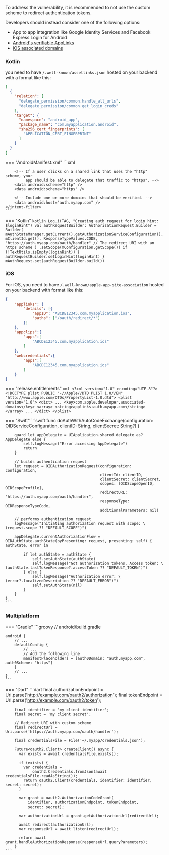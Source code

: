 To address the vulnerability, it is recommended to not use the custom scheme to redirect authentication tokens.

Developers should instead consider one of the following options:

- App to app integration like Google Identity Services and Facebook Express Login for Android
- [Android's verifiable AppLinks](https://developer.android.com/training/app-links/verify-android-applinks)  
- [iOS associated domains](https://developer.apple.com/documentation/xcode/supporting-associated-domains)

### Kotlin

you need to have `/.well-known/assetlinks.json` hosted on your backend with a format like this:

```json
[
  {
    "relation": [
      "delegate_permission/common.handle_all_urls",
      "delegate_permission/common.get_login_creds"
    ],
    "target": {
      "namespace": "android_app",
      "package_name": "com.myapplication.android",
      "sha256_cert_fingerprints": [
        "APPLICATION_CERT_FINGERPRINT"
      ]
    }
  }
]
```

=== "AndroidManifest.xml"
	```xml
		<intent-filter android:autoVerify="true">
		<action android:name="android.intent.action.VIEW" />
		<category android:name="android.intent.category.DEFAULT" />
		<category android:name="android.intent.category.BROWSABLE" />
	
		<!-- If a user clicks on a shared link that uses the "http" scheme, your
			 app should be able to delegate that traffic to "https". -->
		<data android:scheme="http" />
		<data android:scheme="https" />
	
		<!-- Include one or more domains that should be verified. -->
		<data android:host="auth.myapp.com" />
	</intent-filter>
	```

=== "Kotlin"
	```kotlin
	Log.i(TAG, "Creating auth request for login hint: $loginHint")
	val authRequestBuilder: AuthorizationRequest.Builder = Builder(
		mAuthStateManager.getCurrent().getAuthorizationServiceConfiguration(),
		mClientId.get(),
		ResponseTypeValues.CODE,
		"https://auth.myapp.com/oauth/handler" // The redirect URI with an https scheme
	)
		.setScope(mConfiguration.getScope())
	if (!TextUtils.isEmpty(loginHint)) {
		authRequestBuilder.setLoginHint(loginHint)
	}
	mAuthRequest.set(authRequestBuilder.build())
	```

### iOS

For iOS, you need to have `/.well-known/apple-app-site-association` hosted on your backend with format like this:

```json
{
    "applinks": {
        "details": [{
            "appID": "ABCDE12345.com.myapplication.ios",
            "paths": ["/oauth/redirect/*"]
        }]
    },
    "appclips":{
        "apps":[
            "ABCDE12345.com.myapplication.ios"
        ]
    },
    "webcredentials":{
        "apps":[
            "ABCDE12345.com.myapplication.ios"
        ]
    }
}
```

=== "release.entitlements"
	```xml
	<?xml version="1.0" encoding="UTF-8"?>
	<!DOCTYPE plist PUBLIC "-//Apple//DTD PLIST 1.0//EN" "http://www.apple.com/DTDs/PropertyList-1.0.dtd">
	<plist version="1.0">
	<dict>
		...
		<key>com.apple.developer.associated-domains</key>
		<array>
			<string>applinks:auth.myapp.com</string>
		</array>
		...
	</dict>
	</plist>
	```

=== "Swift"
	```swift
	func doAuthWithAutoCodeExchange(configuration: OIDServiceConfiguration, clientID: String, clientSecret: String?) {

        guard let appDelegate = UIApplication.shared.delegate as? AppDelegate else {
            self.logMessage("Error accessing AppDelegate")
            return
        }

        // builds authentication request
        let request = OIDAuthorizationRequest(configuration: configuration,
                                              clientId: clientID,
                                              clientSecret: clientSecret,
                                              scopes: [OIDScopeOpenID, OIDScopeProfile],
                                              redirectURL: "https://auth.myapp.com/oauth/handler",
                                              responseType: OIDResponseTypeCode,
                                              additionalParameters: nil)

        // performs authentication request
        logMessage("Initiating authorization request with scope: \(request.scope ?? "DEFAULT_SCOPE")")

        appDelegate.currentAuthorizationFlow = OIDAuthState.authState(byPresenting: request, presenting: self) { authState, error in

            if let authState = authState {
                self.setAuthState(authState)
                self.logMessage("Got authorization tokens. Access token: \(authState.lastTokenResponse?.accessToken ?? "DEFAULT_TOKEN")")
            } else {
                self.logMessage("Authorization error: \(error?.localizedDescription ?? "DEFAULT_ERROR")")
                self.setAuthState(nil)
            }
        }
    }
	```

### Multiplatform

=== "Gradle"
	```groovy
	// android/build.gradle

	android {
		// ...
		defaultConfig {
			// ...
			// Add the following line
			manifestPlaceholders = [auth0Domain: "auth.myapp.com", auth0Scheme: "https"]
		}
		// ...
	}
	```

=== "Dart"
	```dart
		final authorizationEndpoint =
			Uri.parse('http://example.com/oauth2/authorization');
		final tokenEndpoint = Uri.parse('http://example.com/oauth2/token');
		
		final identifier = 'my client identifier';
		final secret = 'my client secret';

		// Redirect URI with custom scheme
		final redirectUrl = Uri.parse('https://auth.myapp.com/oauth/handler');

		final credentialsFile = File('~/.myapp/credentials.json');

		Future<oauth2.Client> createClient() async {
		  var exists = await credentialsFile.exists();

		  if (exists) {
			var credentials =
				oauth2.Credentials.fromJson(await credentialsFile.readAsString());
			return oauth2.Client(credentials, identifier: identifier, secret: secret);
		  }
		
		  var grant = oauth2.AuthorizationCodeGrant(
			  identifier, authorizationEndpoint, tokenEndpoint,
			  secret: secret);
		
		  var authorizationUrl = grant.getAuthorizationUrl(redirectUrl);

		  await redirect(authorizationUrl);
		  var responseUrl = await listen(redirectUrl);
		
		  return await grant.handleAuthorizationResponse(responseUrl.queryParameters);
		}
	```